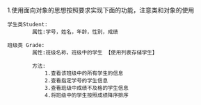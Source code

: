 1.使用面向对象的思想按照要求实现下面的功能，注意类和对象的使用

```
学生类Student: 
		属性:学号，姓名，年龄，性别，成绩

班级类 Grade:
 		属性:班级名称，班级中的学生 【使用列表存储学生】 

		方法:
			1.查看该班级中的所有学生的信息 
			2.查看指定学号的学生信息
			3.查看班级中成绩不及格的学生信息 
			4.将班级中的学生按照成绩降序排序
```

